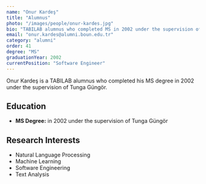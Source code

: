 ```yaml
---
name: "Onur Kardeş"
title: "Alumnus"
photo: "/images/people/onur-kardes.jpg"
bio: "TABILAB alumnus who completed MS in 2002 under the supervision of Tunga Güngör."
email: "onur.kardes@alumni.boun.edu.tr"
category: "alumni"
order: 41
degree: "MS"
graduationYear: 2002
currentPosition: "Software Engineer"
---
```


Onur Kardeş is a TABILAB alumnus who completed his MS degree in 2002 under the supervision of Tunga Güngör.

## Education

- **MS Degree:** in 2002 under the supervision of Tunga Güngör

## Research Interests

- Natural Language Processing
- Machine Learning
- Software Engineering
- Text Analysis 